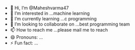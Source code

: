 - 👋 Hi, I’m @Maheshvarma47
- 👀 I’m interested in ...machine learning
- 🌱 I’m currently learning ...c programming
- 💞️ I’m looking to collaborate on ...best programming team
- 📫 How to reach me ...please mail me to reach
- 😄 Pronouns: ...
- ⚡ Fun fact: ...

<!---
Maheshvarma47/Maheshvarma47 is a ✨ special ✨ repository because its `README.md` (this file) appears on your GitHub profile.
You can click the Preview link to take a look at your changes.
--->
